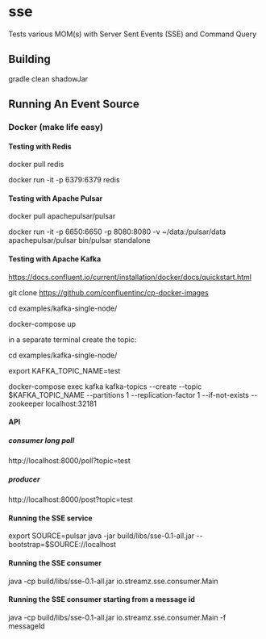 # sse
Tests various MOM(s) with Server Sent Events (SSE) and Command Query

## Building 
gradle clean shadowJar


## Running An Event Source

### Docker (make life easy)
#### Testing with Redis
docker pull redis

docker run -it -p 6379:6379 redis

#### Testing with Apache Pulsar
docker pull apachepulsar/pulsar

docker run -it -p 6650:6650 -p 8080:8080 -v ~/data:/pulsar/data apachepulsar/pulsar bin/pulsar standalone


#### Testing with Apache Kafka
https://docs.confluent.io/current/installation/docker/docs/quickstart.html

git clone https://github.com/confluentinc/cp-docker-images

cd examples/kafka-single-node/

docker-compose up

in a separate terminal create the topic:

cd examples/kafka-single-node/

export KAFKA_TOPIC_NAME=test

docker-compose exec kafka  kafka-topics --create --topic $KAFKA_TOPIC_NAME --partitions 1 --replication-factor 1 --if-not-exists --zookeeper localhost:32181

#### API
##### consumer long poll
http://localhost:8000/poll?topic=test

##### producer
http://localhost:8000/post?topic=test

#### Running the SSE service
export SOURCE=pulsar
java -jar build/libs/sse-0.1-all.jar --bootstrap=$SOURCE://localhost

#### Running the SSE consumer
java -cp build/libs/sse-0.1-all.jar io.streamz.sse.consumer.Main

#### Running the SSE consumer starting from a message id
java -cp build/libs/sse-0.1-all.jar io.streamz.sse.consumer.Main -f messageId

